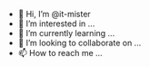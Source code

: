 - 👋 Hi, I’m @it-mister
- 👀 I’m interested in ...
- 🌱 I’m currently learning ...
- 💞️ I’m looking to collaborate on ...
- 📫 How to reach me ...

<!---
it-mister/it-mister is a ✨ special ✨ repository because its `README.md` (this file) appears on your GitHub profile.
You can click the Preview link to take a look at your changes.
--->

